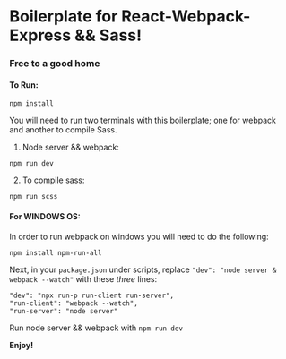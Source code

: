 # Boilerplate for React-Webpack-Express && Sass!



### Free to a good home


#### To Run:

` npm install `

You will need to run two terminals with this boilerplate; one for webpack and another to compile Sass.

1. Node server && webpack:

` npm run dev `

2. To compile sass:

`npm run scss`

#### For WINDOWS OS:

In order to run webpack on windows you will need to do the following:

` npm install npm-run-all `

Next, in your ` package.json ` under scripts, replace ` "dev": "node server & webpack --watch" ` with these *three* lines:

```
"dev": "npx run-p run-client run-server",
"run-client": "webpack --watch",
"run-server": "node server"
```

Run node server && webpack with ` npm run dev `

**Enjoy!**
